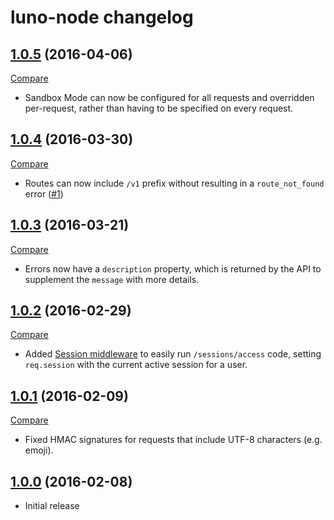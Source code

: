# luno-node changelog

## [1.0.5](https://github.com/lunoio/luno-node/tree/v1.0.5) (2016-04-06)
[Compare](https://github.com/lunoio/luno-node/compare/v1.0.4...v1.0.5)

- Sandbox Mode can now be configured for all requests and overridden per-request, rather than having to be specified on every request.

## [1.0.4](https://github.com/lunoio/luno-node/tree/v1.0.4) (2016-03-30)
[Compare](https://github.com/lunoio/luno-node/compare/v1.0.3...v1.0.4)

- Routes can now include `/v1` prefix without resulting in a `route_not_found` error ([\#1](https://github.com/lunoio/luno-node/issues/352))

## [1.0.3](https://github.com/lunoio/luno-node/tree/v1.0.3) (2016-03-21)
[Compare](https://github.com/lunoio/luno-node/compare/v1.0.2...v1.0.3)

- Errors now have a `description` property, which is returned by the API to supplement the `message` with more details.

## [1.0.2](https://github.com/lunoio/luno-node/tree/v1.0.2) (2016-02-29)
[Compare](https://github.com/lunoio/luno-node/compare/v1.0.1...v1.0.2)

- Added [Session middleware](https://github.com/lunoio/luno-node/tree/v1.0.2#middleware) to easily run `/sessions/access` code, setting `req.session` with the current active session for a user.

## [1.0.1](https://github.com/lunoio/luno-node/tree/v1.0.1) (2016-02-09)
[Compare](https://github.com/lunoio/luno-node/compare/v1.0.0...v1.0.1)

- Fixed HMAC signatures for requests that include UTF-8 characters (e.g. emoji).

## [1.0.0](https://github.com/lunoio/luno-node/tree/v1.0.0) (2016-02-08)

- Initial release
